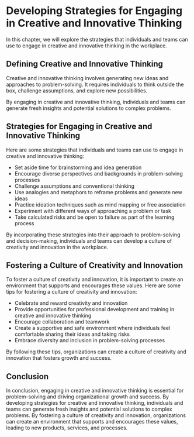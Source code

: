 Developing Strategies for Engaging in Creative and Innovative Thinking
===============================================================================================================================

In this chapter, we will explore the strategies that individuals and teams can use to engage in creative and innovative thinking in the workplace.

Defining Creative and Innovative Thinking
-----------------------------------------

Creative and innovative thinking involves generating new ideas and approaches to problem-solving. It requires individuals to think outside the box, challenge assumptions, and explore new possibilities.

By engaging in creative and innovative thinking, individuals and teams can generate fresh insights and potential solutions to complex problems.

Strategies for Engaging in Creative and Innovative Thinking
-----------------------------------------------------------

Here are some strategies that individuals and teams can use to engage in creative and innovative thinking:

* Set aside time for brainstorming and idea generation
* Encourage diverse perspectives and backgrounds in problem-solving processes
* Challenge assumptions and conventional thinking
* Use analogies and metaphors to reframe problems and generate new ideas
* Practice ideation techniques such as mind mapping or free association
* Experiment with different ways of approaching a problem or task
* Take calculated risks and be open to failure as part of the learning process

By incorporating these strategies into their approach to problem-solving and decision-making, individuals and teams can develop a culture of creativity and innovation in the workplace.

Fostering a Culture of Creativity and Innovation
------------------------------------------------

To foster a culture of creativity and innovation, it is important to create an environment that supports and encourages these values. Here are some tips for fostering a culture of creativity and innovation:

* Celebrate and reward creativity and innovation
* Provide opportunities for professional development and training in creative and innovative thinking
* Encourage collaboration and teamwork
* Create a supportive and safe environment where individuals feel comfortable sharing their ideas and taking risks
* Embrace diversity and inclusion in problem-solving processes

By following these tips, organizations can create a culture of creativity and innovation that fosters growth and success.

Conclusion
----------

In conclusion, engaging in creative and innovative thinking is essential for problem-solving and driving organizational growth and success. By developing strategies for creative and innovative thinking, individuals and teams can generate fresh insights and potential solutions to complex problems. By fostering a culture of creativity and innovation, organizations can create an environment that supports and encourages these values, leading to new products, services, and processes.
